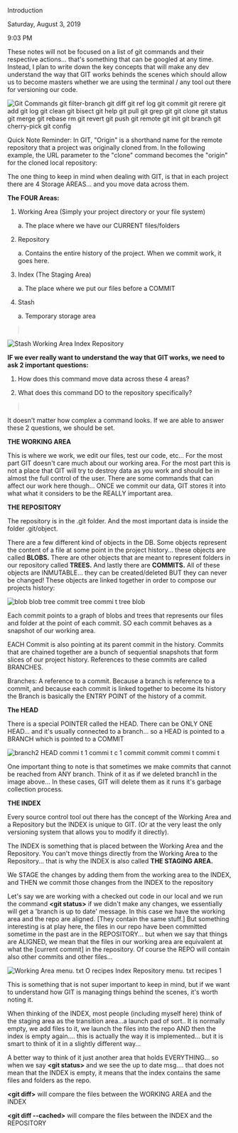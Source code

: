 Introduction

Saturday, August 3, 2019

9:03 PM

These notes will not be focused on a list of git commands and their respective actions\... that\'s something that can be googled at any time. Instead, I plan to write down the key concepts that will make any dev understand the way that GIT works behinds the scenes which should allow us to become masters whether we are using the terminal / any tool out there for versioning our code.

![Git Commands git filter-branch git diff git ref log git commit git rerere git add git log git clean git bisect git help git pull git grep git git clone git status git merge git rebase rm git revert git push git remote git init git branch git cherry-pick git config ](000_Introduction_000.png)

Quick Note Reminder: In GIT, \"Origin\" is a shorthand name for the remote repository that a project was originally cloned from. In the following example, the URL parameter to the \"clone\" command becomes the \"origin\" for the cloned local repository:

The one thing to keep in mind when dealing with GIT, is that in each project there are 4 Storage AREAS\... and you move data across them.

**The FOUR Areas:**

1.  Working Area (Simply your project directory or your file system)

    a.  The place where we have our CURRENT files/folders

2.  Repository

    a.  Contains the entire history of the project. When we commit work, it goes here.

3.  Index (The Staging Area)

    a.  The place where we put our files before a COMMIT

4.  Stash

    a.  Temporary storage area

>  

![Stash Working Area Index Repository ](000_Introduction_001.png)

**IF we ever really want to understand the way that GIT works, we need to ask 2 important questions:**

1.  How does this command move data across these 4 areas?

2.  What does this command DO to the repository specifically?

>  

It doesn\'t matter how complex a command looks. If we are able to answer these 2 questions, we should be set.

**THE WORKING AREA**

This is where we work, we edit our files, test our code, etc\... For the most part GIT doesn\'t care much about our working area. For the most part this is not a place that GIT will try to destroy data as you work and should be in almost the full control of the user. There are some commands that can affect our work here though\... ONCE we commit our data, GIT stores it into what what it considers to be the REALLY important area.

**THE REPOSITORY**

The repository is in the .git folder. And the most important data is inside the folder .git/object.

There are a few different kind of objects in the DB. Some objects represent the content of a file at some point in the project history\... these objects are called **BLOBS.** There are other objects that are meant to represent folders in our repository called **TREES.** And lastly there are **COMMITS.** All of these objects are INMUTABLE\... they can be created/deleted BUT they can never be changed! These objects are linked together in order to compose our projects history:

![blob blob tree commit tree commi t tree blob ](000_Introduction_002.png)

Each commit points to a graph of blobs and trees that represents our files and folder at the point of each commit. SO each commit behaves as a snapshot of our working area.

EACH Commit is also pointing at its parent commit in the history. Commits that are chained together are a bunch of sequential snapshots that form slices of our project history. References to these commits are called BRANCHES.

Branches: A reference to a commit. Because a branch is reference to a commit, and because each commit is linked together to become its history the Branch is basically the ENTRY POINT of the history of a commit.

**The HEAD**

There is a special POINTER called the HEAD. There can be ONLY ONE HEAD\... and it\'s usually connected to a branch\... so a HEAD is pointed to a BRANCH which is pointed to a COMMIT

![branch2 HEAD commi t 1 commi t c 1 commit commit commi t commi t ](000_Introduction_003.png)

One important thing to note is that sometimes we make commits that cannot be reached from ANY branch. Think of it as if we deleted branch1 in the image above\... In these cases, GIT will delete them as it runs it\'s garbage collection process.

**THE INDEX**

Every source control tool out there has the concept of the Working Area and a Repository but the INDEX is unique to GIT. (Or at the very least the only versioning system that allows you to modify it directly).

The INDEX is something that is placed between the Working Area and the Repository. You can\'t move things directly from the Working Area to the Repository\... that is why the INDEX is also called **THE STAGING AREA.**

We STAGE the changes by adding them from the working area to the INDEX, and THEN we commit those changes from the INDEX to the repository

Let\'s say we are working with a checked out code in our local and we run the command **\<git status\>** if we didn\'t make any changes, we essentially will get a \'branch is up to date\' message. In this case we have the working area and the repo are aligned. [They contain the same stuff.] But something interesting is at play here, the files in our repo have been committed sometime in the past are in the REPOSITORY\... but when we say that things are ALIGNED, we mean that the files in our working area are equivalent at what the [current commit] in the repository. Of course the REPO will contain also other commits and other files\...

![Working Area menu. txt O recipes Index Repository menu. txt recipes 1 ](000_Introduction_004.png)

This is something that is not super important to keep in mind, but if we want to understand how GIT is managing things behind the scenes, it\'s worth noting it.

When thinking of the INDEX, most people (including myself here) think of the staging area as the transition area\...a launch pad of sort.. It is normally empty, we add files to it, we launch the files into the repo AND then the index is empty again\.... this is actually the way it is implemented\... but it is smart to think of it in a slightly different way\...

A better way to think of it just another area that holds EVERYTHING\... so when we say **\<git status\>** and we see the up to date msg\.... that does not mean that the INDEX is empty, it means that the index contains the same files and folders as the repo.

**\<git diff\>** will compare the files between the WORKING AREA and the INDEX

**\<git diff \--cached\>** will compare the files between the INDEX and the REPOSITORY
